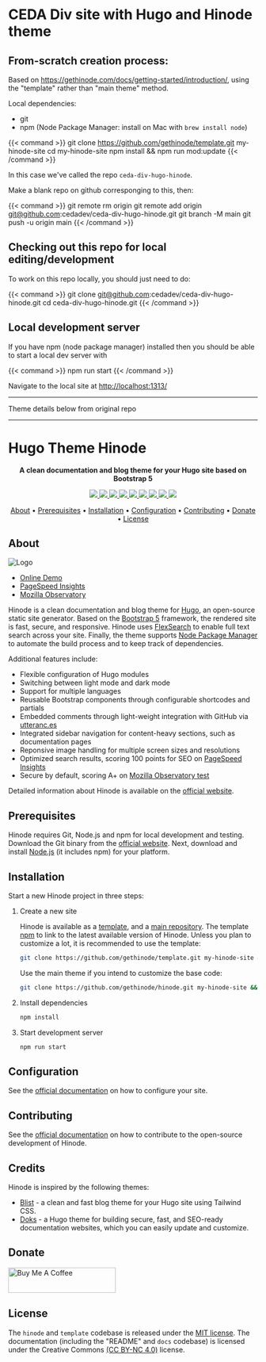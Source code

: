 # CEDA Div site with Hugo and Hinode theme

## From-scratch creation process:

Based on <https://gethinode.com/docs/getting-started/introduction/>, using the "template" rather than "main theme" method.

Local dependencies:
- git
- npm (Node Package Manager: install on Mac with `brew install node`)

{{< command >}}
git clone https://github.com/gethinode/template.git my-hinode-site
cd my-hinode-site
npm install && npm run mod:update
{{< /command >}}

In this case we've called the repo `ceda-div-hugo-hinode`.

Make a blank repo on github corresponging to this, then:

{{< command >}}
git remote rm origin
git remote add origin git@github.com:cedadev/ceda-div-hugo-hinode.git
git branch -M main
git push -u origin main
{{< /command >}}

## Checking out this repo for local editing/development

To work on this repo locally, you should just need to do:

{{< command >}}
git clone git@github.com:cedadev/ceda-div-hugo-hinode.git
cd ceda-div-hugo-hinode.git
{{< /command >}}

## Local development server

If you have npm (node package manager) installed then you should be able to start a local dev server with 

{{< command >}}
npm run start
{{< /command >}}

Navigate to the local site at <http://localhost:1313/>

---

Theme details below from original repo

---

# Hugo Theme Hinode

<!-- Tagline -->
<p align="center">
    <b>A clean documentation and blog theme for your Hugo site based on Bootstrap 5</b>
    <br />
</p>

<!-- Badges -->
<p align="center">
    <a href="https://gohugo.io" alt="Hugo website">
        <img src="https://img.shields.io/badge/generator-hugo-brightgreen">
    </a>
    <a href="https://gethinode.com" alt="Hinode theme">
        <img src="https://img.shields.io/badge/theme-hinode-blue">
    </a>
    <a href="https://www.npmjs.com/package/%40gethinode/hinode" alt="npm package">
        <img src="https://img.shields.io/npm/v/%40gethinode/hinode">
    </a>
    <a href="https://app.netlify.com/sites/gethinode-demo/deploys" alt="Netlify Status">
        <img src="https://img.shields.io/netlify/0ad42e3e-fdfa-4d37-8e26-58badd429a67">
    </a>
    <a href="https://stats.uptimerobot.com/xyGVYhLJmV" alt="UptimeRobot Status">
        <img src="https://img.shields.io/uptimerobot/status/m791334689-73d9dfc82030f4f955b2d6bb">
    </a>
    <a href="https://github.com/gethinode/hinode/commits/main" alt="Last commit">
        <img src="https://img.shields.io/github/last-commit/gethinode/hinode.svg">
    </a>
    <a href="https://github.com/gethinode/hinode/issues" alt="Issues">
        <img src="https://img.shields.io/github/issues/gethinode/hinode.svg">
    </a>
    <a href="https://github.com/gethinode/hinode/pulls" alt="Pulls">
        <img src="https://img.shields.io/github/issues-pr-raw/gethinode/hinode.svg">
    </a>
    <a href="https://github.com/gethinode/hinode/blob/main/LICENSE" alt="License">
        <img src="https://img.shields.io/github/license/gethinode/hinode">
    </a>
</p>

<!-- Table of Contents -->
<p align="center">
  <a href="#about">About</a> •
  <a href="#prerequisites">Prerequisites</a> •
  <a href="#installation">Installation</a> •
  <a href="#configuration">Configuration</a> •
  <a href="#contributing">Contributing</a> •
  <a href="#donate">Donate</a> •
  <a href="#license">License</a>
</p>

## About

![Logo](https://raw.githubusercontent.com/gethinode/hinode/main/static/img/logo.png)

- [Online Demo][demo]
- [PageSpeed Insights][pagespeed]
- [Mozilla Observatory][observatory]

Hinode is a clean documentation and blog theme for [Hugo][hugo], an open-source static site generator. Based on the [Bootstrap 5][bootstrap] framework, the rendered site is fast, secure, and responsive. Hinode uses [FlexSearch][flexsearch] to enable full text search across your site. Finally, the theme supports [Node Package Manager][npm] to automate the build process and to keep track of dependencies.

Additional features include:

- Flexible configuration of Hugo modules
- Switching between light mode and dark mode
- Support for multiple languages
- Reusable Bootstrap components through configurable shortcodes and partials
- Embedded comments through light-weight integration with GitHub via [utteranc.es][utterances]
- Integrated sidebar navigation for content-heavy sections, such as documentation pages
- Reponsive image handling for multiple screen sizes and resolutions
- Optimized search results, scoring 100 points for SEO on [PageSpeed Insights][pagespeed]
- Secure by default, scoring A+ on [Mozilla Observatory test][observatory]

Detailed information about Hinode is available on the [official website][website].

## Prerequisites

Hinode requires Git, Node.js and npm for local development and testing. Download the Git binary from the [official website][git_download]. Next, download and install [Node.js][nodejs] (it includes npm) for your platform.

## Installation

Start a new Hinode project in three steps:

1. Create a new site

    Hinode is available as a [template][repository_template], and a [main repository][repository]. The template [npm][npm] to link to the latest available version of Hinode. Unless you plan to customize a lot, it is recommended to use the template:

    ```bash
    git clone https://github.com/gethinode/template.git my-hinode-site && cd my-hinode-site
    ```

    Use the main theme if you intend to customize the base code:

    ```bash
    git clone https://github.com/gethinode/hinode.git my-hinode-site && cd my-hinode-site
    ```

1. Install dependencies

    ```bash
    npm install
    ```

1. Start development server

    ```bash
    npm run start
    ```

## Configuration

See the [official documentation][getstarted] on how to configure your site.

## Contributing

See the [official documentation][contribute] on how to contribute to the open-source development of Hinode.

## Credits

Hinode is inspired by the following themes:

- [Blist][blist] - a clean and fast blog theme for your Hugo site using Tailwind CSS.
- [Doks][doks] - a Hugo theme for building secure, fast, and SEO-ready documentation websites, which you can easily update and customize.

## Donate

<a href="https://www.buymeacoffee.com/markdumay" target="_blank" rel="noopener noreferrer"><img src="https://cdn.buymeacoffee.com/buttons/lato-orange.png" alt="Buy Me A Coffee" style="height: 51px !important;width: 217px !important;"></a>

## License

The `hinode` and `template` codebase is released under the [MIT license][license]. The documentation (including the "README" and `docs` codebase) is licensed under the Creative Commons [(CC BY-NC 4.0)][cc-by-nc-4.0] license.

<!-- MARKDOWN PUBLIC LINKS -->
[blist]: https://github.com/apvarun/blist-hugo-theme
[bootstrap]: https://getbootstrap.com
[cc-by-nc-4.0]: https://creativecommons.org/licenses/by-nc/4.0/
[doks]: https://github.com/h-enk/doks
[flexsearch]: https://github.com/nextapps-de/flexsearch
[git_download]: https://git-scm.com
[hugo]: https://gohugo.io
[netlify]: https://www.netlify.com
[nodejs]: https://nodejs.org
[npm]: https://www.npmjs.com
[observatory]: https://observatory.mozilla.org/analyze/demo.gethinode.com
[pagespeed]: https://pagespeed.web.dev/report?url=https%3A%2F%2Fdemo.gethinode.com%2F
[utterances]: https://utteranc.es

<!-- MARKDOWN MAINTAINED LINKS -->
[contribute]: https://gethinode.com/contribute
[getstarted]: https://gethinode.com/docs
[demo]: https://demo.gethinode.com/
[license]: https://github.com/gethinode/hinode/blob/main/LICENSE
[repository]: https://github.com/gethinode/hinode.git
[repository_template]: https://github.com/gethinode/template.git
[website]: https://gethinode.com/
